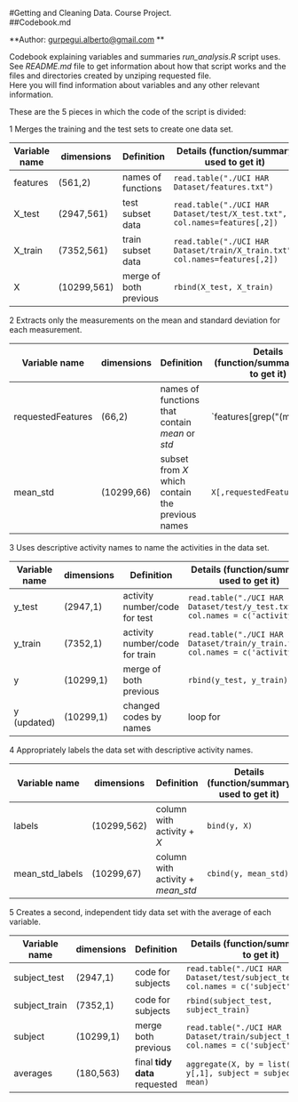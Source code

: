 
#Getting and Cleaning Data. Course Project.  
##Codebook.md  

**Author: gurpegui.alberto@gmail.com **

Codebook explaining variables and summaries *run_analysis.R* script uses.
See *README.md* file to get information about how that script works and the files and directories created by unziping requested file.   
Here you will find information about variables and any other relevant information.

These are the 5 pieces in which the code of the script is divided:

1 Merges the training and the test sets to create one data set.

Variable name |dimensions |Definition |Details (function/summary used to get it)    
------------------|-----------------|--------------------------------------|----------------------------------   
features |(561,2) |names of functions |`read.table("./UCI HAR Dataset/features.txt")`   
X_test |(2947,561) |test subset data |`read.table("./UCI HAR Dataset/test/X_test.txt", col.names=features[,2])`   
X_train |(7352,561) |train subset data |`read.table("./UCI HAR Dataset/train/X_train.txt", col.names=features[,2])`    
X |(10299,561) |merge of both previous |`rbind(X_test, X_train)`   

2 Extracts only the measurements on the mean and standard deviation for each measurement. 

Variable name |dimensions |Definition |Details (function/summary used to get it)    
------------------|-----------------|--------------------------------------|-------------------------------------  
requestedFeatures |(66,2) |names of functions that contain *mean* or *std* |`features[grep("(mean|std)\\(", features[,2]),]`    
mean_std |(10299,66) |subset from *X* which contain the previous names |`X[,requestedFeatures[,1]]`   

3 Uses descriptive activity names to name the activities in the data set.   

Variable name |dimensions |Definition |Details (function/summary used to get it)    
------------------|-----------------|--------------------------------------|-----------------------------------
y_test |(2947,1) |activity number/code for test |`read.table("./UCI HAR Dataset/test/y_test.txt", col.names = c('activity'))`   
y_train |(7352,1) |activity number/code for train |`read.table("./UCI HAR Dataset/train/y_train.txt", col.names = c('activity'))`   
y |(10299,1) |merge of both previous |`rbind(y_test, y_train)`
y (updated) |(10299,1) |changed codes by names |loop for

4 Appropriately labels the data set with descriptive activity names.   

Variable name |dimensions |Definition |Details (function/summary used to get it)    
------------------|-----------------|--------------------------------------|-------------------------------- 
labels |(10299,562) |column with activity + *X*  |`bind(y, X)`
mean_std_labels |(10299,67) |column with activity + *mean_std* |`cbind(y, mean_std)`

5 Creates a second, independent tidy data set with the average of each variable.   

Variable name |dimensions |Definition |Details (function/summary used to get it)    
------------------|-----------------|--------------------------------------|-----------------------------------  
subject_test |(2947,1) |code for subjects |`read.table("./UCI HAR Dataset/test/subject_test.txt", col.names = c('subject'))`
subject_train |(7352,1) |code for subjects |`rbind(subject_test, subject_train)`
subject |(10299,1) |merge both previous |`read.table("./UCI HAR Dataset/train/subject_train.txt", col.names = c('subject'))`
averages |(180,563) |final **tidy data** requested |`aggregate(X, by = list(activity = y[,1], subject = subject[,1]), mean)`



